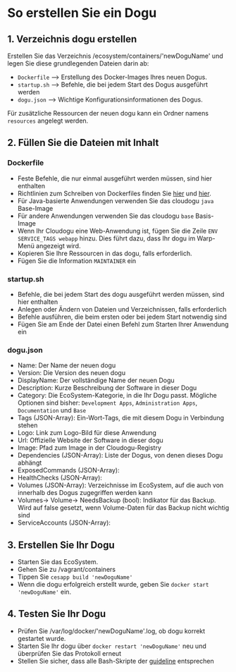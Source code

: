 # So erstellen Sie ein Dogu
## 1. Verzeichnis dogu erstellen
Erstellen Sie das Verzeichnis /ecosystem/containers/'newDoguName' und legen Sie diese grundlegenden Dateien darin ab:

* `Dockerfile` --> Erstellung des Docker-Images Ihres neuen Dogus.
* `startup.sh` --> Befehle, die bei jedem Start des Dogus ausgeführt werden
* `dogu.json` --> Wichtige Konfigurationsinformationen des Dogus.

Für zusätzliche Ressourcen der neuen dogu kann ein Ordner namens `resources` angelegt werden.
## 2. Füllen Sie die Dateien mit Inhalt
### Dockerfile
* Feste Befehle, die nur einmal ausgeführt werden müssen, sind hier enthalten
* Richtlinien zum Schreiben von Dockerfiles finden Sie [hier](https://docs.docker.com/engine/reference/builder/) und [hier](https://docs.docker.com/engine/userguide/eng-image/dockerfile_best-practices/).
* Für Java-basierte Anwendungen verwenden Sie das cloudogu `java` Base-Image
* Für andere Anwendungen verwenden Sie das cloudogu `base` Basis-Image
* Wenn Ihr Cloudogu eine Web-Anwendung ist, fügen Sie die Zeile `ENV SERVICE_TAGS webapp` hinzu. Dies führt dazu, dass Ihr dogu im Warp-Menü angezeigt wird.
* Kopieren Sie Ihre Ressourcen in das dogu, falls erforderlich.
* Fügen Sie die Information `MAINTAINER` ein

### startup.sh
* Befehle, die bei jedem Start des dogu ausgeführt werden müssen, sind hier enthalten
* Anlegen oder Ändern von Dateien und Verzeichnissen, falls erforderlich
* Befehle ausführen, die beim ersten oder bei jedem Start notwendig sind
* Fügen Sie am Ende der Datei einen Befehl zum Starten Ihrer Anwendung ein

### dogu.json
* Name: Der Name der neuen dogu
* Version: Die Version des neuen dogu
* DisplayName: Der vollständige Name der neuen Dogu
* Description: Kurze Beschreibung der Software in dieser Dogu
* Category: Die EcoSystem-Kategorie, in die Ihr Dogu passt. Mögliche Optionen sind bisher: `Development Apps`, `Administration Apps`, `Documentation` und `Base`
* Tags (JSON-Array): Ein-Wort-Tags, die mit diesem Dogu in Verbindung stehen
* Logo: Link zum Logo-Bild für diese Anwendung
* Url: Offizielle Website der Software in dieser dogu
* Image: Pfad zum Image in der Cloudogu-Registry
* Dependencies (JSON-Array): Liste der Dogus, von denen dieses Dogu abhängt
* ExposedCommands (JSON-Array):
* HealthChecks (JSON-Array):
* Volumes (JSON-Array): Verzeichnisse im EcoSystem, auf die auch von innerhalb des Dogus zugegriffen werden kann
* Volumes-> Volume-> NeedsBackup (bool): Indikator für das Backup. Wird auf false gesetzt, wenn Volume-Daten für das Backup nicht wichtig sind
* ServiceAccounts (JSON-Array):

## 3. Erstellen Sie Ihr Dogu
* Starten Sie das EcoSystem.
* Gehen Sie zu /vagrant/containers
* Tippen Sie `cesapp build 'newDoguName'`
* Wenn die dogu erfolgreich erstellt wurde, geben Sie `docker start 'newDoguName'` ein.

## 4. Testen Sie Ihr Dogu
* Prüfen Sie /var/log/docker/'newDoguName'.log, ob dogu korrekt gestartet wurde.
* Starten Sie Ihr dogu über `docker restart 'newDoguName'` neu und überprüfen Sie das Protokoll erneut
* Stellen Sie sicher, dass alle Bash-Skripte der [guideline](bash-guideline_de.md) entsprechen 
